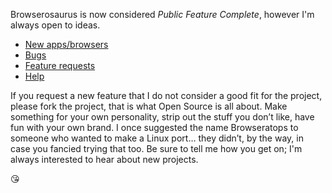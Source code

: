 Browserosaurus is now considered _Public Feature Complete_, however I'm always
open to ideas.

- [New apps/browsers](docs/supporting-a-browser-or-app.md)
- [Bugs](https://github.com/will-stone/browserosaurus/issues)
- [Feature requests](https://github.com/will-stone/browserosaurus/discussions/categories/ideas)
- [Help](https://github.com/will-stone/browserosaurus/discussions/categories/q-a)

If you request a new feature that I do not consider a good fit for the project,
please fork the project, that is what Open Source is all about. Make something
for your own personality, strip out the stuff you don’t like, have fun with your
own brand. I once suggested the name Browseratops to someone who wanted to make
a Linux port… they didn’t, by the way, in case you fancied trying that too. Be
sure to tell me how you get on; I'm always interested to hear about new
projects.

😘
